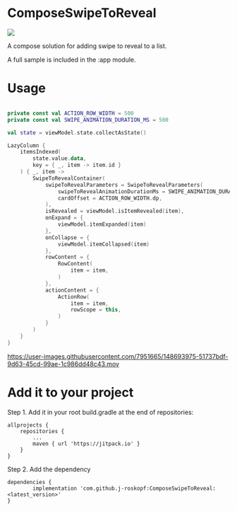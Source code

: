 # ComposeSwipeToReveal

[![](https://jitpack.io/v/j-roskopf/ComposeSwipeToReveal.svg)](https://jitpack.io/#j-roskopf/ComposeSwipeToReveal)

A compose solution for adding swipe to reveal to a list.

A full sample is included in the :app module.

# Usage

```kotlin

private const val ACTION_ROW_WIDTH = 500
private const val SWIPE_ANIMATION_DURATION_MS = 500

val state = viewModel.state.collectAsState()

LazyColumn {
    itemsIndexed(
        state.value.data,
        key = { _, item -> item.id }
    ) { _, item ->
        SwipeToRevealContainer(
            swipeToRevealParameters = SwipeToRevealParameters(
                swipeToRevealAnimationDurationMs = SWIPE_ANIMATION_DURATION_MS,
                cardOffset = ACTION_ROW_WIDTH.dp,
            ),
            isRevealed = viewModel.isItemRevealed(item),
            onExpand = {
                viewModel.itemExpanded(item)
            },
            onCollapse = {
                viewModel.itemCollapsed(item)
            },
            rowContent = {
                RowContent(
                    item = item,
                )
            },
            actionContent = {
                ActionRow(
                    item = item,
                    rowScope = this,
                )
            }
        )
    }
}

```

https://user-images.githubusercontent.com/7951665/148693975-51737bdf-9d63-45cd-99ae-1c986dd48c43.mov

# Add it to your project

Step 1. Add it in your root build.gradle at the end of repositories:

```
allprojects {
    repositories {
        ...
        maven { url 'https://jitpack.io' }
    }
}
```

Step 2. Add the dependency

```
dependencies {
        implementation 'com.github.j-roskopf:ComposeSwipeToReveal:<latest_version>'
}
```